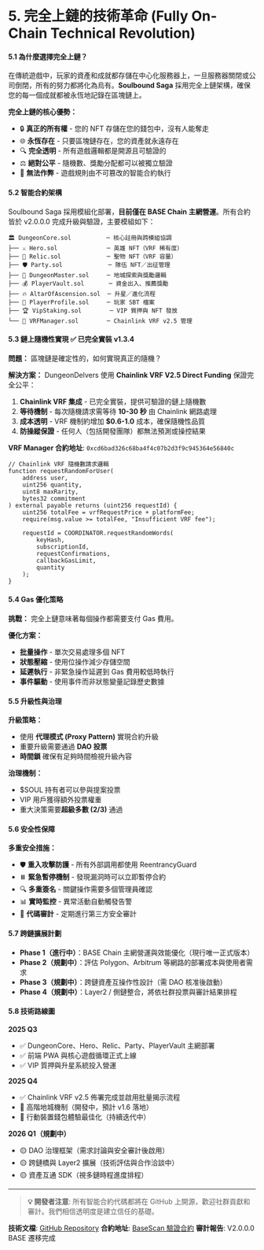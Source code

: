 # 5. 完全上鏈的技術革命 (Fully On-Chain Technical Revolution)

#### **5.1 為什麼選擇完全上鏈？**

在傳統遊戲中，玩家的資產和成就都存儲在中心化服務器上，一旦服務器關閉或公司倒閉，所有的努力都將化為烏有。**Soulbound Saga** 採用完全上鏈架構，確保您的每一個成就都被永恆地記錄在區塊鏈上。

**完全上鏈的核心優勢：**

* 🔒 **真正的所有權** - 您的 NFT 存儲在您的錢包中，沒有人能奪走
* 🌐 **永恆存在** - 只要區塊鏈存在，您的資產就永遠存在
* 🔍 **完全透明** - 所有遊戲邏輯都是開源且可驗證的
* ⚖️ **絕對公平** - 隨機數、獎勵分配都可以被獨立驗證
* 🚫 **無法作弊** - 遊戲規則由不可篡改的智能合約執行

#### **5.2 智能合約架構**

Soulbound Saga 採用模組化部署，**目前僅在 BASE Chain 主網營運**。所有合約皆於 v2.0.0.0 完成升級與驗證，主要模組如下：

```
🏛️ DungeonCore.sol          ─ 核心註冊與跨模組協調
├── ⚔️ Hero.sol              ─ 英雄 NFT（VRF 稀有度）
├── 🔮 Relic.sol             ─ 聖物 NFT（VRF 容量）
├── 🛡️ Party.sol             ─ 隊伍 NFT／出征管理
├── 🏰 DungeonMaster.sol     ─ 地城探索與獎勵邏輯
├── 💰 PlayerVault.sol       ─ 資金出入、推薦獎勵
├── 🔥 AltarOfAscension.sol  ─ 升星／進化流程
├── 📜 PlayerProfile.sol     ─ 玩家 SBT 檔案
├── 🏆 VipStaking.sol        ─ VIP 質押與 NFT 發放
└── 🎲 VRFManager.sol        ─ Chainlink VRF v2.5 管理
```

#### **5.3 鏈上隨機性實現** ✅ **已完全實裝 v1.3.4**

**問題：** 區塊鏈是確定性的，如何實現真正的隨機？

**解決方案：** DungeonDelvers 使用 **Chainlink VRF V2.5 Direct Funding** 保證完全公平：

1. **Chainlink VRF 集成** - 已完全實裝，提供可驗證的鏈上隨機數
2. **等待機制** - 每次隨機請求需等待 **10-30 秒** 由 Chainlink 網路處理
3. **成本透明** - VRF 機制約增加 **$0.6-1.0** 成本，確保隨機性品質
4. **防操縱保證** - 任何人（包括開發團隊）都無法預測或操控結果

**VRF Manager 合約地址**: `0xcd6bad326c68ba4f4c07b2d3f9c945364e56840c`

```solidity
// Chainlink VRF 隨機數請求邏輯
function requestRandomForUser(
    address user,
    uint256 quantity,
    uint8 maxRarity,
    bytes32 commitment
) external payable returns (uint256 requestId) {
    uint256 totalFee = vrfRequestPrice + platformFee;
    require(msg.value >= totalFee, "Insufficient VRF fee");
    
    requestId = COORDINATOR.requestRandomWords(
        keyHash,
        subscriptionId,
        requestConfirmations,
        callbackGasLimit,
        quantity
    );
}
```

#### **5.4 Gas 優化策略**

**挑戰：** 完全上鏈意味著每個操作都需要支付 Gas 費用。

**優化方案：**

* **批量操作** - 單次交易處理多個 NFT
* **狀態壓縮** - 使用位操作減少存儲空間
* **延遲執行** - 非緊急操作延遲到 Gas 費用較低時執行
* **事件驅動** - 使用事件而非狀態變量記錄歷史數據

#### **5.5 升級性與治理**

**升級策略：**
- 使用 **代理模式 (Proxy Pattern)** 實現合約升級
- 重要升級需要通過 **DAO 投票**
- **時間鎖** 確保有足夠時間檢視升級內容

**治理機制：**
- $SOUL 持有者可以參與提案投票
- VIP 用戶獲得額外投票權重
- 重大決策需要**超級多數 (2/3)** 通過

#### **5.6 安全性保障**

**多重安全措施：**

* 🛡️ **重入攻擊防護** - 所有外部調用都使用 ReentrancyGuard
* ⏸️ **緊急暫停機制** - 發現漏洞時可以立即暫停合約
* 🔍 **多重簽名** - 關鍵操作需要多個管理員確認
* 📊 **實時監控** - 異常活動自動觸發告警
* 🔐 **代碼審計** - 定期進行第三方安全審計

#### **5.7 跨鏈擴展計劃**

- **Phase 1（進行中）**：BASE Chain 主網營運與效能優化（現行唯一正式版本）
- **Phase 2（規劃中）**：評估 Polygon、Arbitrum 等網路的部署成本與使用者需求
- **Phase 3（規劃中）**：跨鏈資產互操作性設計（需 DAO 核准後啟動）
- **Phase 4（規劃中）**：Layer2 / 側鏈整合，將依社群投票與審計結果排程

#### **5.8 技術路線圖**

**2025 Q3**
- ✅ DungeonCore、Hero、Relic、Party、PlayerVault 主網部署
- ✅ 前端 PWA 與核心遊戲循環正式上線
- ✅ VIP 質押與升星系統投入營運

**2025 Q4**
- ✅ Chainlink VRF v2.5 佈署完成並啟用批量揭示流程
- 🔄 高階地城機制（開發中，預計 v1.6 落地）
- 🔄 行動裝置錢包體驗最佳化（持續迭代中）

**2026 Q1（規劃中）**
- 🟡 DAO 治理框架（需求討論與安全審計後啟用）
- 🟡 跨鏈橋與 Layer2 擴展（技術評估與合作洽談中）
- 🟡 資產互通 SDK（視多鏈時程進度排程）

---

> **💡 開發者注意**: 所有智能合約代碼都將在 GitHub 上開源，歡迎社群貢獻和審計。我們相信透明度是建立信任的基礎。

**技術文檔**: [GitHub Repository](https://github.com/zhouyongyou)
**合約地址**: [BaseScan 驗證合約](https://basescan.org/)
**審計報告**: V2.0.0.0 BASE 遷移完成
